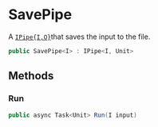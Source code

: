 # SavePipe
A [`IPipe{I,O}`](./IPipe{I,O}.md)that saves the input to the file.

```cs
public SavePipe<I> : IPipe<I, Unit>
```

## Methods
### Run
```cs
public async Task<Unit> Run(I input)
```

